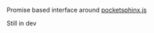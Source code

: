 Promise based interface around [pocketsphinx.js](https://github.com/syl22-00/pocketsphinx.js)

Still in dev